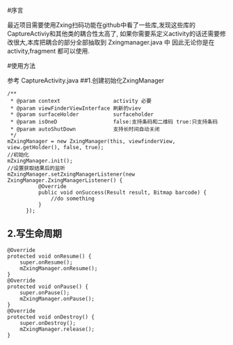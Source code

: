 
#序言

最近项目需要使用Zxing扫码功能在github中看了一些库,发现这些库的CaptureActiviy和其他类的耦合性太高了,
如果你需要系定义activity的话还需要修改很大,本库把耦合的部分全部抽取到 Zxingmanager.java 中
因此无论你是在activity,fragment 都可以使用.

#使用方法

参考 CaptureActivity.java
##1.创建初始化ZxingManager
```
/**
 * @param context                 activity 必要
 * @param viewFinderViewInterface 刷新的viev
 * @param surfaceHolder           surfaceholder
 * @param isOneD                  false:支持条码和二维码 true:只支持条码
 * @param autoShutDown            支持长时间自动关闭
 */
mZxingManager = new ZxingManager(this, viewfinderView, view.getHolder(), false, true);
//初始化
mZxingManager.init();
//设置获取结果后的监听
mZxingManager.setZxingManagerListener(new ZxingManager.ZxingManagerListener() {
          @Override
          public void onSuccess(Result result, Bitmap barcode) {
              //do something
          }
      });
```
## 2.写生命周期
```
@Override
protected void onResume() {
    super.onResume();
    mZxingManager.onResume();
}
@Override
protected void onPause() {
    super.onPause();
    mZxingManager.onPause();
}
@Override
protected void onDestroy() {
    super.onDestroy();
    mZxingManager.release();
}
```


